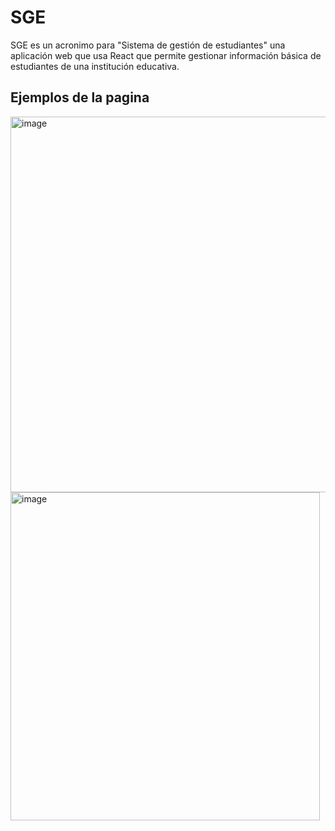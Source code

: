 # SGE

SGE es un acronimo para "Sistema de gestión de estudiantes" una aplicación web que usa React que permite
gestionar información básica de estudiantes de una institución educativa.

## Ejemplos de la pagina
<img width="1330" height="601" alt="image" src="https://github.com/user-attachments/assets/6bbab84e-cb55-44d1-b32e-0d751d280fac" />
<img width="495" height="525" alt="image" src="https://github.com/user-attachments/assets/87723968-14b9-4659-8c88-c5dde8698da1" />

